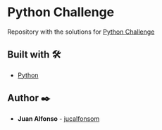 # Python Challenge

Repository with the solutions for [Python Challenge](http://www.pythonchallenge.com/)

## Built with 🛠️

* [Python](https://www.python.org/)

## Author ✒️

* **Juan Alfonso** - [jucalfonsom](https://github.com/jucalfonsom)
